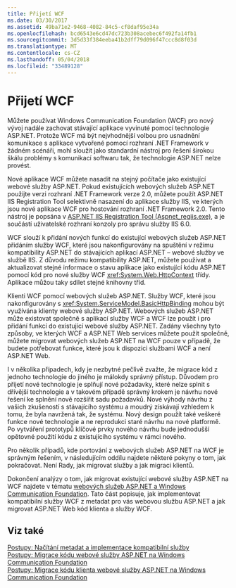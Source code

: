 ```yaml
---
title: Přijetí WCF
ms.date: 03/30/2017
ms.assetid: 49ba71e2-9468-4082-84c5-cf8daf95e34a
ms.openlocfilehash: bcd6543e6cd47dc723b308acebec6f492fa14fb1
ms.sourcegitcommit: 3d5d33f384eeba41b2dff79d096f47ccc8d8f03d
ms.translationtype: MT
ms.contentlocale: cs-CZ
ms.lasthandoff: 05/04/2018
ms.locfileid: "33489128"
---
```

# <a name="adopting-windows-communication-foundation"></a>Přijetí WCF
Můžete používat Windows Communication Foundation (WCF) pro nový vývoj nadále zachovat stávající aplikace vyvinuté pomocí technologie ASP.NET. Protože WCF má být nejvhodnější volbou pro usnadnění komunikace s aplikace vytvořené pomocí rozhraní .NET Framework v žádném scénáři, mohl sloužit jako standardní nástroj pro řešení širokou škálu problémy s komunikací softwaru tak, že technologie ASP.NET nelze provést.  
  
 Nové aplikace WCF můžete nasadit na stejný počítače jako existující webové služby ASP.NET. Pokud existujících webových služeb ASP.NET použijte verzi rozhraní .NET Framework verze 2.0, můžete použít ASP.NET IIS Registration Tool selektivně nasazení do aplikace služby IIS, ve kterých jsou nové aplikace WCF pro hostování rozhraní .NET Framework 2.0. Tento nástroj je popsána v [ASP.NET IIS Registration Tool (Aspnet_regiis.exe)](http://go.microsoft.com/fwlink/?LinkId=94687), a je součástí uživatelské rozhraní konzoly pro správu služby IIS 6.0.  
  
 WCF slouží k přidání nových funkcí do existující webových služeb ASP.NET přidáním služby WCF, které jsou nakonfigurovány na spuštění v režimu kompatibility ASP.NET do stávajících aplikací ASP.NET – webové služby ve službě IIS. Z důvodu režimu kompatibility ASP.NET, můžete používat a aktualizovat stejné informace o stavu aplikace jako existující kódu ASP.NET pomocí kód pro nové služby WCF <xref:System.Web.HttpContext> třídy. Aplikace můžou taky sdílet stejné knihovny tříd.  
  
 Klienti WCF pomocí webových služeb ASP.NET. Služby WCF, které jsou nakonfigurovány s <xref:System.ServiceModel.BasicHttpBinding> mohou být využívána klienty webové služby ASP.NET. Webových služeb ASP.NET může existovat společně s aplikací služby WCF a WCF lze použít i pro přidání funkcí do existující webové služby ASP.NET. Zadány všechny tyto způsoby, ve kterých WCF a ASP.NET Web services můžete použít společně, můžete migrovat webových služeb ASP.NET na WCF pouze v případě, že budete potřebovat funkce, které jsou k dispozici službami WCF a není ASP.NET Web.  
  
 I v několika případech, kdy je nezbytné pečlivě zvažte, že migrace kód z jednoho technologie do jiného je málokdy správný přístup. Důvodem pro přijetí nové technologie je splňují nové požadavky, které nelze splnit s dřívější technologie a v takovém případě správný krokem je návrhu nové řešení ke splnění nově rozšířit sadu požadavků. Nové výhody návrhu z vašich zkušeností s stávajícího systému a moudrý získávají vzhledem k tomu, že byla navržená tak, že systému. Nový design použít také veškeré funkce nové technologie a ne reprodukci staré návrhu na nové platformě. Po vytváření prototypů klíčové prvky nového návrhu bude jednodušší opětovné použití kódu z existujícího systému v rámci nového.  
  
 Pro několik případů, kde portování z webových služeb ASP.NET na WCF je správným řešením, v následujícím oddílu najdete některé pokyny o tom, jak pokračovat. Není Rady, jak migrovat služby a jak migraci klientů.  
  
 Dokončení analýzy o tom, jak migrovat existující webové služby ASP.NET na WCF najdete v tématu [webových služeb ASP.NET a Windows Communication Foundation](http://go.microsoft.com/fwlink/?LinkID=71761). Tato část popisuje, jak implementovat kompatibilní služby WCF z metadat pro vás webovou službu ASP.NET a jak migrovat ASP.NET Web kód klienta a služby WCF.  
  
## <a name="see-also"></a>Viz také  
 [Postupy: Načítání metadat a implementace kompatibilní služby](../../../../docs/framework/wcf/feature-details/how-to-retrieve-metadata-and-implement-a-compliant-service.md)  
 [Postupy: Migrace kódu webové služby ASP.NET na Windows Communication Foundation](../../../../docs/framework/wcf/feature-details/migrate-asp-net-web-service-to-wcf.md)  
 [Postupy: Migrace kódu klienta webové služby ASP.NET na Windows Communication Foundation](../../../../docs/framework/wcf/feature-details/migrate-asp-net-web-service-client-to-wcf.md)
